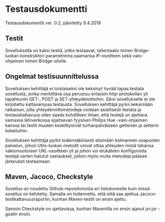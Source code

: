 # Testausdokumentti

Testausdokumentti ver. 0.2, päivitetty 9.4.2019

## Testit

Sovelluksella on kaksi testiä, jotka testaavat, tallentaako toinen Bridge-luokan konstruktori parametreina saamansa 
IP-osoitteen sekä valo-ohjaimen nimen Bridge-oliolle.

## Ongelmat testisuunnittelussa

Sovelluksen kehittäjä ei toistaiseksi ole keksinyt hyvää tapaa testata sovellusta, jonka merkittävä osa perustuu erilaisiin http-protokollan yli tapahtuviin GET-, POST ja SET-yhteydenottoihin. Siksi sovellukselle ei ole kirjoitettu kattavampaa testausta. Sovelluksen kehittäjä pyrkii keksimään ratkaisun, jolla yhteydenottometodeja voidaan asiallisesti testata ja testauskattavuus siten saada kohdilleen ilman, että testejä on ajettava samassa lähiverkossa sijaitsevan fyysisen Philips Hue -valo-ohjaimen kanssa tai testit muuten keskittyisivät turhanpäiväiseen getterien ja setterin kokeiluihin.

Sovelluksen kehittäjä pyrkii todennäköisesti etsimään kolmannen osapuolen palvelun, johon Utils-luokan metodit voivat ottaa yhteyden mistä tahansa vakiomuotoisen URL-osoitteen yli ja johon voi etukäteen konfiguroida testejä varten halutut vastaukset, jolloin myös muita metodeja pääsee järkevästi testaamaan.

## Maven, Jacoco, Checkstyle

Sovellus on noudettu Github-repositoriosta eri tietokoneelle kuin missä sovellus on kehitetty. Samalla on todennettu, että siitä saa ajettua Jacoco-testikattavuusraportin, kunhan Maven-testit on ensin ajettu.

Samoin Checkstyle on ajettavissa, kunhan Mavenilla on ensin ajanut jxr:jxr -goalin ensin.
